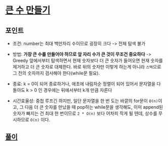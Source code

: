# [큰 수 만들기](https://programmers.co.kr/learn/courses/30/lessons/42883)

## 포인트

- 조건: number는 최대 백만자리 수이므로 굉장히 크다 -> 전체 탐색 불가

- 방법: 
__가장 큰 수를 만들어야 하므로 앞 자리 수가 큰 것이 무조건 중요하다__ -> Greedy
앞에서부터 탐색하면서 현재 숫자보다 더 큰 숫자가 들어오면 현재 숫자를 제거하고 더 큰 숫자로 대체한다.
바로 뒤의 숫자만 이렇게 하는게 아니라 `스택`으로 그 전의 숫자까지 검사해야 한다(while문 필요).

- 종료: k = 0이 되어 종료하거나, 애초에 내림차순 정렬이 되어 있어서 문자열을 다 돌아도 k > 0 인 경우에는 뒤에서부터 k개 만큼 자른다

- 시간효율성: 중첩 루프긴 하지만, 일단 문자열을 한 번 도는 바깥의 for문이 `O(n)`이고, 그 다음 더 큰 숫자를 만났을 때 pop하는 while문을 생각해도, 이미 append된 숫자가 빠지는 건 최대 한 번이므로 `2 * O(n)` 보다 어차피 작게 될 텐데, 상수를 무시하므로 `O(n)` 이다. 

## [풀이](./index.py)